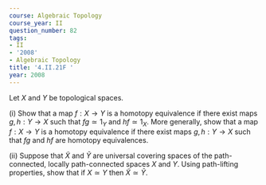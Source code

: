 ```yaml
---
course: Algebraic Topology
course_year: II
question_number: 82
tags:
- II
- '2008'
- Algebraic Topology
title: '4.II.21F '
year: 2008
---
```



Let $X$ and $Y$ be topological spaces.

(i) Show that a map $f: X \rightarrow Y$ is a homotopy equivalence if there exist maps $g, h: Y \rightarrow X$ such that $f g \simeq 1_{Y}$ and $h f \simeq 1_{X}$. More generally, show that a map $f: X \rightarrow Y$ is a homotopy equivalence if there exist maps $g, h: Y \rightarrow X$ such that $f g$ and $h f$ are homotopy equivalences.

(ii) Suppose that $\tilde{X}$ and $\tilde{Y}$ are universal covering spaces of the path-connected, locally path-connected spaces $X$ and $Y$. Using path-lifting properties, show that if $X \simeq Y$ then $\tilde{X} \simeq \tilde{Y}$.